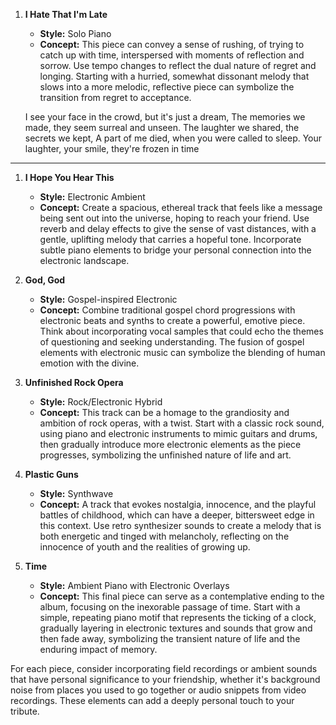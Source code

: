 1. **I Hate That I'm Late**

    - **Style:** Solo Piano
    - **Concept:** This piece can convey a sense of rushing, of trying to catch up with time, interspersed with moments of reflection and sorrow. Use tempo changes to reflect the dual nature of regret and longing. Starting with a hurried, somewhat dissonant melody that slows into a more melodic, reflective piece can symbolize the transition from regret to acceptance.
    
	I see your face in the crowd, but it's just a dream, The memories we made, they seem surreal and unseen. The laughter we shared, the secrets we kept, A part of me died, when you were called to sleep.
	Your laughter, your smile, they're frozen in time
---

1. **I Hope You Hear This**
    
    - **Style:** Electronic Ambient
    - **Concept:** Create a spacious, ethereal track that feels like a message being sent out into the universe, hoping to reach your friend. Use reverb and delay effects to give the sense of vast distances, with a gentle, uplifting melody that carries a hopeful tone. Incorporate subtle piano elements to bridge your personal connection into the electronic landscape.
3. **God, God**
    
    - **Style:** Gospel-inspired Electronic
    - **Concept:** Combine traditional gospel chord progressions with electronic beats and synths to create a powerful, emotive piece. Think about incorporating vocal samples that could echo the themes of questioning and seeking understanding. The fusion of gospel elements with electronic music can symbolize the blending of human emotion with the divine.
4. **Unfinished Rock Opera**
    
    - **Style:** Rock/Electronic Hybrid
    - **Concept:** This track can be a homage to the grandiosity and ambition of rock operas, with a twist. Start with a classic rock sound, using piano and electronic instruments to mimic guitars and drums, then gradually introduce more electronic elements as the piece progresses, symbolizing the unfinished nature of life and art.
5. **Plastic Guns**
    
    - **Style:** Synthwave
    - **Concept:** A track that evokes nostalgia, innocence, and the playful battles of childhood, which can have a deeper, bittersweet edge in this context. Use retro synthesizer sounds to create a melody that is both energetic and tinged with melancholy, reflecting on the innocence of youth and the realities of growing up.
6. **Time**
    
    - **Style:** Ambient Piano with Electronic Overlays
    - **Concept:** This final piece can serve as a contemplative ending to the album, focusing on the inexorable passage of time. Start with a simple, repeating piano motif that represents the ticking of a clock, gradually layering in electronic textures and sounds that grow and then fade away, symbolizing the transient nature of life and the enduring impact of memory.

For each piece, consider incorporating field recordings or ambient sounds that have personal significance to your friendship, whether it's background noise from places you used to go together or audio snippets from video recordings. These elements can add a deeply personal touch to your tribute.
